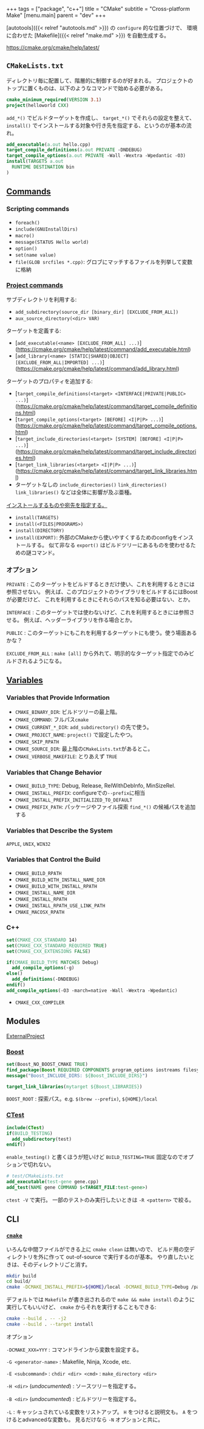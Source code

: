 +++
tags = ["package", "c++"]
title = "CMake"
subtitle = "Cross-platform Make"
[menu.main]
  parent = "dev"
+++

[autotools]({{< relref "autotools.md" >}}) の `configure` 的な位置づけで、
環境に合わせた [Makefile]({{< relref "make.md" >}}) を自動生成する。

https://cmake.org/cmake/help/latest/


## `CMakeLists.txt`

ディレクトリ毎に配置して、階層的に制御するのが好まれる。
プロジェクトのトップに置くものは、以下のようなコマンドで始める必要がある。

```cmake
cmake_minimum_required(VERSION 3.1)
project(helloworld CXX)
```

`add_*()` でビルドターゲットを作成し、
`target_*()` でそれらの設定を整えて、
`install()` でインストールする対象や行き先を指定する、というのが基本の流れ。

```cmake
add_executable(a.out hello.cpp)
target_compile_definitions(a.out PRIVATE -DNDEBUG)
target_compile_options(a.out PRIVATE -Wall -Wextra -Wpedantic -O3)
install(TARGETS a.out
  RUNTIME DESTINATION bin
)
```


## [Commands](https://cmake.org/cmake/help/latest/manual/cmake-commands.7.html)

### Scripting commands

- `foreach()`
- `include(GNUInstallDirs)`
- `macro()`
- `message(STATUS Hello world)`
- `option()`
- `set(name value)`
- `file(GLOB srcfiles *.cpp)`:
  グロブにマッチするファイルを列挙して変数に格納


### [Project commands](https://cmake.org/cmake/help/latest/manual/cmake-commands.7.html#id4)

サブディレクトリを利用する:

- `add_subdirectory(source_dir [binary_dir] [EXCLUDE_FROM_ALL])`
- `aux_source_directory(<dir> VAR)`

ターゲットを定義する:

- [`add_executable(<name> [EXCLUDE_FROM_ALL] ...)`]
  (https://cmake.org/cmake/help/latest/command/add_executable.html)
- [`add_library(<name> [STATIC|SHARED|OBJECT] [EXCLUDE_FROM_ALL|IMPORTED] ...)`]
  (https://cmake.org/cmake/help/latest/command/add_library.html)

ターゲットのプロパティを追加する:

- [`target_compile_definitions(<target> <INTERFACE|PRIVATE|PUBLIC> ...)`]
  (https://cmake.org/cmake/help/latest/command/target_compile_definitions.html)
- [`target_compile_options(<target> [BEFORE] <I|P|P> ...)`]
  (https://cmake.org/cmake/help/latest/command/target_compile_options.html)
- [`target_include_directories(<target> [SYSTEM] [BEFORE] <I|P|P> ...)`]
  (https://cmake.org/cmake/help/latest/command/target_include_directories.html)
- [`target_link_libraries(<target> <I|P|P> ...)`]
  (https://cmake.org/cmake/help/latest/command/target_link_libraries.html)
- ターゲットなしの `include_directories()` `link_directories()` `link_libraries()`
  などは全体に影響が及ぶ亜種。

[インストールするものや宛先を指定する。](https://cmake.org/cmake/help/latest/command/install.html)

- `install(TARGETS)`
- `install(<FILES|PROGRAMS>)`
- `install(DIRECTORY)`
- `install(EXPORT)`: 外部のCMakeから使いやすくするためのconfigをインストールする。
  似て非なる `export()` はビルドツリーにあるものを使わせるための謎コマンド。



### オプション

`PRIVATE`
: このターゲットをビルドするときだけ使い、これを利用するときには参照させない。
  例えば、このプロジェクトのライブラリをビルドするにはBoostが必要だけど、
  これを利用するときにそれらのパスを知る必要はない、とか。

`INTERFACE`
: このターゲットでは使わないけど、これを利用するときには参照させる。
  例えば、ヘッダーライブラリを作る場合とか。

`PUBLIC`
: このターゲットにもこれを利用するターゲットにも使う。使う場面あるかな？

`EXCLUDE_FROM_ALL`
: `make [all]` から外れて、明示的なターゲット指定でのみビルドされるようになる。


## [Variables](https://cmake.org/cmake/help/latest/manual/cmake-variables.7.html)

### Variables that Provide Information

- `CMAKE_BINARY_DIR`: ビルドツリーの最上階。
- `CMAKE_COMMAND`: フルパス`cmake`
- `CMAKE_CURRENT_*_DIR`: `add_subdirectory()` の先で使う。
- `CMAKE_PROJECT_NAME`: `project()` で設定したやつ。
- `CMAKE_SKIP_RPATH`
- `CMAKE_SOURCE_DIR`: 最上階の`CMakeLists.txt`があるとこ。
- `CMAKE_VERBOSE_MAKEFILE`: とりあえず `TRUE`

### Variables that Change Behavior

- `CMAKE_BUILD_TYPE`: Debug, Release, RelWithDebInfo, MinSizeRel.
- `CMAKE_INSTALL_PREFIX`: configureでの`--prefix`に相当
- `CMAKE_INSTALL_PREFIX_INITIALIZED_TO_DEFAULT`
- `CMAKE_PREFIX_PATH`: パッケージやファイル探索 `find_*()` の候補パスを追加する

### Variables that Describe the System

`APPLE`, `UNIX`, `WIN32`

### Variables that Control the Build

- `CMAKE_BUILD_RPATH`
- `CMAKE_BUILD_WITH_INSTALL_NAME_DIR`
- `CMAKE_BUILD_WITH_INSTALL_RPATH`
- `CMAKE_INSTALL_NAME_DIR`
- `CMAKE_INSTALL_RPATH`
- `CMAKE_INSTALL_RPATH_USE_LINK_PATH`
- `CMAKE_MACOSX_RPATH`

### C++

```cmake
set(CMAKE_CXX_STANDARD 14)
set(CMAKE_CXX_STANDARD_REQUIRED TRUE)
set(CMAKE_CXX_EXTENSIONS FALSE)

if(CMAKE_BUILD_TYPE MATCHES Debug)
  add_compile_options(-g)
else()
  add_definitions(-DNDEBUG)
endif()
add_compile_options(-O3 -march=native -Wall -Wextra -Wpedantic)
```

- `CMAKE_CXX_COMPILER`

## Modules

[ExternalProject](https://cmake.org/cmake/help/latest/module/ExternalProject.html)

### [Boost](https://cmake.org/cmake/help/latest/module/FindBoost.html)

```cmake
set(Boost_NO_BOOST_CMAKE TRUE)
find_package(Boost REQUIRED COMPONENTS program_options iostreams filesystem system)
message("Boost_INCLUDE_DIRS: ${Boost_INCLUDE_DIRS}")

target_link_libraries(mytarget ${Boost_LIBRARIES})
```

`BOOST_ROOT`
: 探索パス。e.g. `$(brew --prefix)`, `${HOME}/local`


### [CTest](https://cmake.org/cmake/help/latest/module/CTest.html)

```cmake
include(CTest)
if(BUILD_TESTING)
  add_subdirectory(test)
endif()
```

`enable_testing()` と書くほうが短いけど
`BUILD_TESTING=TRUE` 固定なのでオプションで切れない。

```cmake
# test/CMakeLists.txt
add_executable(test-gene gene.cpp)
add_test(NAME gene COMMAND $<TARGET_FILE:test-gene>)
```

`ctest -V` で実行。
一部のテストのみ実行したいときは `-R <pattern>` で絞る。


## CLI

### [`cmake`](https://cmake.org/cmake/help/latest/manual/cmake.1.html)

いろんな中間ファイルができる上に `cmake clean` は無いので、
ビルド用の空ディレクトリを外に作って out-of-source で実行するのが基本。
やり直したいときは、そのディレクトリごと消す。

```sh
mkdir build
cd build/
cmake -DCMAKE_INSTALL_PREFIX=${HOME}/local -DCMAKE_BUILD_TYPE=Debug /path/to/project
```

デフォルトでは `Makefile` が書き出されるので
`make && make install` のように実行してもいいけど、
`cmake` からそれを実行することもできる:

```sh
cmake --build . -- -j2
cmake --build . --target install
```

オプション

`-DCMAKE_XXX=YYY`
: コマンドラインから変数を設定する。

`-G <generator-name>`
: Makefile, Ninja, Xcode, etc.

`-E <subcommand>`
: `chdir <dir> <cmd>`
: `make_directory <dir>`

`-H <dir>` (*undocumented*)
: ソースツリーを指定する。

`-B <dir>` (*undocumented*)
: ビルドツリーを指定する。

`-L`
: キャッシュされている変数をリストアップ。
  `H` をつけると説明文も。
  `A` をつけるとadvancedな変数も。
  見るだけなら `-N` オプションと共に。
